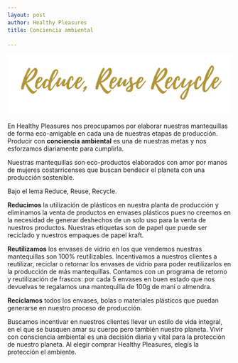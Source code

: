 ```yaml
---
layout: post
author: Healthy Pleasures
title: Conciencia ambiental

---
```


![](/images/Reduce,reuse,recycle.png)

En Healthy Pleasures nos preocupamos por elaborar nuestras mantequillas de forma eco-amigable en cada una de nuestras etapas de producción. Producir con **conciencia ambiental** es una de nuestras metas y nos esforzamos diariamente para cumplirla.

Nuestras mantequillas son eco-productos elaborados con amor por manos de mujeres costarricenses que buscan bendecir el planeta con una producción sostenible.

Bajo el lema Reduce, Reuse, Recycle.

**Reducimos** la utilización de plásticos en nuestra planta de producción y eliminamos la venta de productos en envases plásticos pues no creemos en la necesidad de generar deshechos de un solo uso para la venta de nuestros productos. Nuestras etiquetas son de papel que puede ser reciclado y nuestros empaques de papel kraft.

**Reutilizamos** los envases de vidrio en los que vendemos nuestras mantequillas son 100% reutilizables. Incentivamos a nuestros clientes a reutilizar, reciclar o retornar los envases de vidrio para poder reutilizarlos en la producción de más mantequillas. Contamos con un programa de retorno y reutilización de frascos: por cada 5 envases en buen estado que nos devuelvas te regalamos una mantequilla de 100g de maní o almendra.

**Reciclamos** todos los envases, bolas o materiales plásticos que puedan generarse en nuestro proceso de producción.

Buscamos incentivar en nuestros clientes llevar un estilo de vida integral, en el que se busquen amar su cuerpo pero también nuestro planeta. Vivir con consciencia ambiental es una decisión diaria y vital para la protección de nuestro planeta. Al elegir comprar Healthy Pleasures, elegís la protección el ambiente.